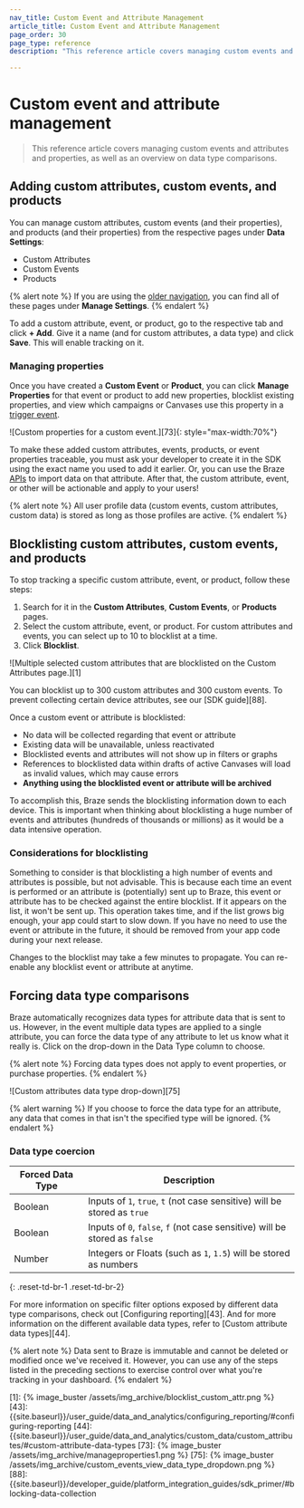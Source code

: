 ```yaml
---
nav_title: Custom Event and Attribute Management
article_title: Custom Event and Attribute Management
page_order: 30
page_type: reference
description: "This reference article covers managing custom events and attributes and properties, as well as an overview on data type comparisons."

---
```


# Custom event and attribute management

> This reference article covers managing custom events and attributes and properties, as well as an overview on data type comparisons.

## Adding custom attributes, custom events, and products

You can manage custom attributes, custom events (and their properties), and products (and their properties) from the respective pages under **Data Settings**:

- Custom Attributes
- Custom Events
- Products

{% alert note %}
If you are using the [older navigation]({{site.baseurl}}/navigation), you can find all of these pages under **Manage Settings**.
{% endalert %}

To add a custom attribute, event, or product, go to the respective tab and click **+ Add**. Give it a name (and for custom attributes, a data type) and click **Save**. This will enable tracking on it.

### Managing properties

Once you have created a **Custom Event** or **Product**, you can click **Manage Properties** for that event or product to add new properties, blocklist existing properties, and view which campaigns or Canvases use this property in a [trigger event]({{site.baseurl}}/user_guide/engagement_tools/campaigns/scheduling_and_organizing/delivery_types/triggered_delivery/#step-1-select-a-trigger-event).

![Custom properties for a custom event.][73]{: style="max-width:70%"}

To make these added custom attributes, events, products, or event properties traceable, you must ask your developer to create it in the SDK using the exact name you used to add it earlier. Or, you can use the Braze [APIs]({{site.baseurl}}/api/basics/) to import data on that attribute. After that, the custom attribute, event, or other will be actionable and apply to your users!

{% alert note %}
All user profile data (custom events, custom attributes, custom data) is stored as long as those profiles are active.
{% endalert %}

## Blocklisting custom attributes, custom events, and products

To stop tracking a specific custom attribute, event, or product, follow these steps:

1. Search for it in the **Custom Attributes**, **Custom Events**, or **Products** pages.
2. Select the custom attribute, event, or product. For custom attributes and events, you can select up to 10 to blocklist at a time.
3. Click **Blocklist**.

![Multiple selected custom attributes that are blocklisted on the Custom Attributes page.][1]

You can blocklist up to 300 custom attributes and 300 custom events. To prevent collecting certain device attributes, see our [SDK guide][88].

Once a custom event or attribute is blocklisted:

- No data will be collected regarding that event or attribute
- Existing data will be unavailable, unless reactivated
- Blocklisted events and attributes will not show up in filters or graphs
- References to blocklisted data within drafts of active Canvases will load as invalid values, which may cause errors
- **Anything using the blocklisted event or attribute will be archived**

To accomplish this, Braze sends the blocklisting information down to each device. This is important when thinking about blocklisting a huge number of events and attributes (hundreds of thousands or millions) as it would be a data intensive operation.

### Considerations for blocklisting

Something to consider is that blocklisting a high number of events and attributes is possible, but not advisable. This is because each time an event is performed or an attribute is (potentially) sent up to Braze, this event or attribute has to be checked against the entire blocklist. If it appears on the list, it won't be sent up. This operation takes time, and if the list grows big enough, your app could start to slow down. If you have no need to use the event or attribute in the future, it should be removed from your app code during your next release.

Changes to the blocklist may take a few minutes to propagate. You can re-enable any blocklist event or attribute at anytime.

## Forcing data type comparisons

Braze automatically recognizes data types for attribute data that is sent to us. However, in the event multiple data types are applied to a single attribute, you can force the data type of any attribute to let us know what it really is. Click on the drop-down in the Data Type column to choose.

{% alert note %} Forcing data types does not apply to event properties, or purchase properties. {% endalert %}

![Custom attributes data type drop-down][75]

{% alert warning %}
If you choose to force the data type for an attribute, any data that comes in that isn't the specified type will be ignored.
{% endalert %}

### Data type coercion

| Forced Data Type | Description |
|------------------|-------------|
| Boolean | Inputs of `1`, `true`, `t` (not case sensitive) will be stored as `true` |
| Boolean | Inputs of `0`, `false`, `f` (not case sensitive) will be stored as `false` |
| Number | Integers or Floats (such as `1`, `1.5`) will be stored as numbers |
{: .reset-td-br-1 .reset-td-br-2}

For more information on specific filter options exposed by different data type comparisons, check out [Configuring reporting][43]. And for more information on the different available data types, refer to [Custom attribute data types][44].

{% alert note %}
Data sent to Braze is immutable and cannot be deleted or modified once we've received it. However, you can use any of the steps listed in the preceding sections to exercise control over what you're tracking in your dashboard.
{% endalert %}


[1]: {% image_buster /assets/img_archive/blocklist_custom_attr.png %}
[43]: {{site.baseurl}}/user_guide/data_and_analytics/configuring_reporting/#configuring-reporting
[44]: {{site.baseurl}}/user_guide/data_and_analytics/custom_data/custom_attributes/#custom-attribute-data-types
[73]: {% image_buster /assets/img_archive/manageproperties1.png %}
[75]: {% image_buster /assets/img_archive/custom_events_view_data_type_dropdown.png %}
[88]: {{site.baseurl}}/developer_guide/platform_integration_guides/sdk_primer/#blocking-data-collection
